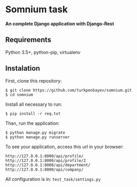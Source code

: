 # Somnium task

**An complete Django application with Django-Rest**

## Requirements

Python 3.5+, python-pip, virtualenv

## Instalation

First, clone this repository:

    $ git clone https://github.com/turkpenbayev/somnium.git
    $ cd somnium

Install all necessary to run:

    $ pip install -r req.txt

Than, run the application:

    $ python manage.py migrate 
	$ python manage.py runserver 

To see your application, access this url in your browser: 

    http://127.0.0.1:8000/api/profile/
    http://127.0.0.1:8000/api/profile/2 
    http://127.0.0.1:8000/api/department/
    http://127.0.0.1:8000/api/company/

All configuration is in: `test_task/settings.py`
